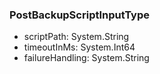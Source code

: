 ### PostBackupScriptInputType
- scriptPath: System.String
- timeoutInMs: System.Int64
- failureHandling: System.String
